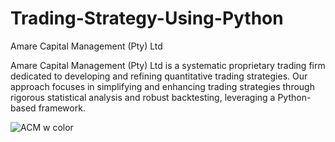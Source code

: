 # Trading-Strategy-Using-Python
Amare Capital Management (Pty) Ltd 

Amare Capital Management (Pty) Ltd is a systematic proprietary trading firm dedicated to developing and refining quantitative trading strategies. Our approach focuses in simplifying and enhancing trading strategies through rigorous statistical analysis and robust backtesting, leveraging a Python-based framework.

![ACM w color](https://github.com/user-attachments/assets/85e2320e-5494-4713-8c31-b8aeece758b5)

